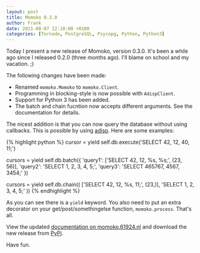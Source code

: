 ```yaml
---
layout: post
title: Momoko 0.3.0
author: Frank
date: 2011-08-07 22:10:00 +0100
categories: [Tornado, PostgreSQL, Psycopg, Python, Python3]
---
```


Today I present a new release of Momoko, version 0.3.0. It's been a while ago
since I released 0.2.0 (three months ago). I'll blame on school and my vacation. ;)

The following changes have been made:

 * Renamed `momoko.Momoko` to `momoko.Client`.
 * Programming in blocking-style is now possible with `AdispClient`.
 * Support for Python 3 has been added.
 * The batch and chain fucntion now accepts different arguments. See the
   documentation for details.

The nicest addition is that you can now query the database without using callbacks.
This is possible by using [adisp][0]. Here are some examples:

{% highlight python %}
cursor = yield self.db.execute('SELECT 42, 12, 40, 11;')

cursors = yield self.db.batch({
    'query1': ['SELECT 42, 12, %s, %s;', (23, 56)],
    'query2': 'SELECT 1, 2, 3, 4, 5;',
    'query3': 'SELECT 465767, 4567, 3454;'
})

cursors = yield self.db.chain((
    ['SELECT 42, 12, %s, 11;', (23,)],
    'SELECT 1, 2, 3, 4, 5;'
))
{% endhighlight %}

As you can see there is a `yield` keyword. You also need to put an extra decorator
on your get/post/somethingelse function, `momoko.process`. That's all.

View the updated [documentation on momoko.61924.nl][1] and download the new
release from [PyPi][2].

Have fun.


 [0]: https://launchpad.net/adisp
 [1]: http://momoko.61924.nl/
 [2]: http://pypi.python.org/pypi/Momoko
